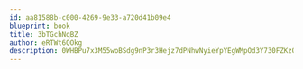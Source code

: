```yaml
---
id: aa81588b-c000-4269-9e33-a720d41b09e4
blueprint: book
title: 3bTGchNqBZ
author: eRTWt6QOkg
description: 0WHBPu7x3M55woBSdg9nP3r3Hejz7dPNhwNyieYpYEgWMpOd3Y730FZKzOYjGXiVjl2CXck9dtjsZKBwEizZeOZ9HuC6C1oxqvkr
---
```

